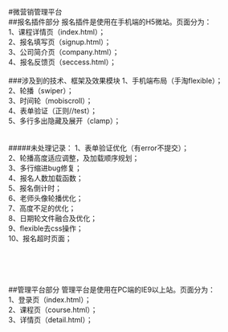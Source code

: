 #微营销管理平台
<br/>
##报名插件部分
报名插件是使用在手机端的H5微站。页面分为：<br/>
1、课程详情页（index.html）；<br/>
2、报名填写页（signup.html）；<br/>
3、公司简介页（company.html）；<br/>
4、报名反馈页（seccess.html）；<br/>
<br/>
###涉及到的技术、框架及效果模块
1、手机端布局（手淘flexible）；<br/>
2、轮播（swiper）；<br/>
3、时间轮（mobiscroll）；<br/>
4、表单验证（正则//test）；<br/>
5、多行多出隐藏及展开（clamp）；<br/>
<br/>
<br/>
#####未处理记录：
1、表单验证优化（有error不提交）；<br/>
2、轮播高度适应调整，及加载顺序规划；<br/>
3、多行缩进bug修复；<br/>
4、报名人数加载函数；<br/>
5、报名倒计时；<br/>
6、老师头像轮播优化；<br/>
7、高度不足的优化；<br/>
8、日期轮文件融合及优化；<br/>
9、flexible去css操作；<br/>
10、报名超时页面；<br/>
<br/>

<br/><br/><br/>
##管理平台部分
管理平台是使用在PC端的IE9以上站。页面分为：<br/>
1、登录页（index.html）；<br/>
2、课程页（course.html）；<br/>
3、详情页（detail.html）；<br/>
<br/>
